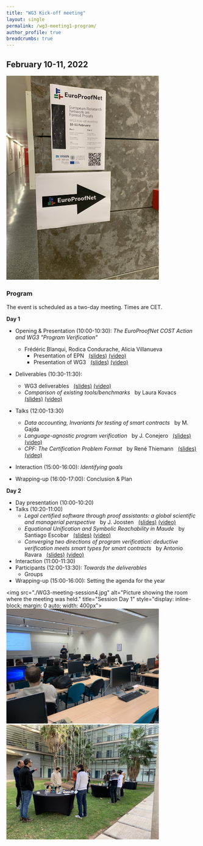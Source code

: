 ```yaml
---
title: "WG3 Kick-off meeting"
layout: single
permalink: /wg3-meeting1-program/
author_profile: true
breadcrumbs: true
---
```



## February 10-11, 2022

<!--![Poster showing the directions to the on-site event.](/_pages/WG3/Feb2022/WG3-meeting-way.jpg "WG3 meeting poster")-->
[<img src="/_pages/WG3/Feb2022/WG3-meeting-way.jpg" width="400"/>](/_pages/WG3/Feb2022/WG3-meeting-way.jpg)

### Program

The event is scheduled as a two-day meeting. Times are CET.

**Day 1**

* Opening & Presentation (10:00-10:30): _The EuroProofNet COST Action and WG3 "Program Verification"_ &nbsp; 
  -  Fr&eacute;d&eacute;ric Blanqui, Rodica Condurache, Alicia Villanueva
     * Presentation of EPN &nbsp; [(slides)](./EPN_presentation_Blanqui.pdf) [(video)](https://media.upv.es/#/portal/video/68e950c0-a11c-11ec-a93e-b15af2323784) 
     * Presentation of WG3 &nbsp; [(slides)](./WG3-presentation-kick-off-p1.pdf) [(video)](https://media.upv.es/#/portal/video/39d16330-a11d-11ec-a93e-b15af2323784)
  
* Deliverables (10:30-11:30): 
  - WG3 deliverables &nbsp; [(slides)](./WG3-presentation-kick-off-p2.pdf) [(video)](https://media.upv.es/#/portal/video/768b7fe0-a11d-11ec-a93e-b15af2323784)
  - _Comparison of existing tools/benchmarks_ &nbsp; by Laura Kovacs &nbsp; [(slides)](./WG3/Feb2022/WG3_Tools_Benchmarks_Kovacs.pdf) [(video)](https://media.upv.es/#/portal/video/0b0a2db0-a11e-11ec-a93e-b15af2323784)
* Talks (12:00-13:30)
  - _Data accounting, Invariants for testing of smart contracts_ &nbsp; by M. Gajda
  - _Language-agnostic program verification_ &nbsp; by J. Conejero &nbsp; [(slides)](./2022-02-10-EPN-WG3-Kickoff-Meeting_Conejero.pdf) [(video)](https://media.upv.es/#/portal/video/185a3530-ae04-11ec-9809-77463f27a7fa)
  - _CPF: The Certification Problem Format_ &nbsp; by Ren&eacute; Thiemann &nbsp; [(slides)](./CPF_presentation_Thiemann.pdf) [(video)](https://media.upv.es/#/portal/video/1efc6bc0-a11f-11ec-a93e-b15af2323784)
* Interaction (15:00-16:00): _Identifying goals_
* Wrapping-up (16:00-17:00): Conclusion & Plan

**Day 2**

* Day presentation (10:00-10:20)
* Talks (10:20-11:00)
  - _Legal certified software through proof assistants: a global scientific and managerial perspective_ &nbsp; by J. Joosten &nbsp; [(slides)](./2022JoostenEPNTalk.pdf) [(video)](https://media.upv.es/#/portal/video/2af5eec0-a132-11ec-89ef-a3db76a5bf87)
  - _Equational Unification and Symbolic Reachability in Maude_ &nbsp; by Santiago Escobar &nbsp; [(slides)](./escobar-part1.pdf) [(video)](https://media.upv.es/#/portal/video/5de6bed0-a133-11ec-89ef-a3db76a5bf87)
  - _Converging two directions of program verification: deductive verification meets smart types for smart contracts_ &nbsp; by Antonio Ravara &nbsp; [(slides)](./presentation_Ravara.pdf) [(video)](https://media.upv.es/#/portal/video/72b34560-a136-11ec-89ef-a3db76a5bf87)
* Interaction (11:00-11:30)
* Participants (12:00-13:30): _Towards the deliverables_
  - Groups
* Wrapping-up (15:00-16:00): Setting the agenda for the year 

<img
  src=\"./WG3-meeting-session4.jpg\"
  alt=\"Picture showing the room where the meeting was held.\"
  title=\"Session Day 1\"
  style=\"display: inline-block; margin: 0 auto; width: 400px\">
  <img
  src="./WG3-meeting-session2.jpg"
  alt="Picture showing the room where the meeting was held."
  title="Session Day 2"
  style="display: inline-block; margin: 0 auto; width: 400px">
<img
  src="./WG3-meeting-coffee.jpg"
  alt="Picture showing some attendees during coffee break."
  title="Coffee Break"
  style="display: inline-block; margin: 0 auto; width: 400px">
